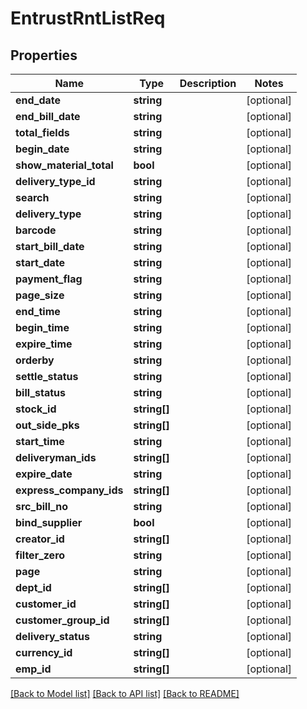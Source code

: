 # EntrustRntListReq

## Properties
Name | Type | Description | Notes
------------ | ------------- | ------------- | -------------
**end_date** | **string** |  | [optional] 
**end_bill_date** | **string** |  | [optional] 
**total_fields** | **string** |  | [optional] 
**begin_date** | **string** |  | [optional] 
**show_material_total** | **bool** |  | [optional] 
**delivery_type_id** | **string** |  | [optional] 
**search** | **string** |  | [optional] 
**delivery_type** | **string** |  | [optional] 
**barcode** | **string** |  | [optional] 
**start_bill_date** | **string** |  | [optional] 
**start_date** | **string** |  | [optional] 
**payment_flag** | **string** |  | [optional] 
**page_size** | **string** |  | [optional] 
**end_time** | **string** |  | [optional] 
**begin_time** | **string** |  | [optional] 
**expire_time** | **string** |  | [optional] 
**orderby** | **string** |  | [optional] 
**settle_status** | **string** |  | [optional] 
**bill_status** | **string** |  | [optional] 
**stock_id** | **string[]** |  | [optional] 
**out_side_pks** | **string[]** |  | [optional] 
**start_time** | **string** |  | [optional] 
**deliveryman_ids** | **string[]** |  | [optional] 
**expire_date** | **string** |  | [optional] 
**express_company_ids** | **string[]** |  | [optional] 
**src_bill_no** | **string** |  | [optional] 
**bind_supplier** | **bool** |  | [optional] 
**creator_id** | **string[]** |  | [optional] 
**filter_zero** | **string** |  | [optional] 
**page** | **string** |  | [optional] 
**dept_id** | **string[]** |  | [optional] 
**customer_id** | **string[]** |  | [optional] 
**customer_group_id** | **string[]** |  | [optional] 
**delivery_status** | **string** |  | [optional] 
**currency_id** | **string[]** |  | [optional] 
**emp_id** | **string[]** |  | [optional] 

[[Back to Model list]](../README.md#documentation-for-models) [[Back to API list]](../README.md#documentation-for-api-endpoints) [[Back to README]](../README.md)


